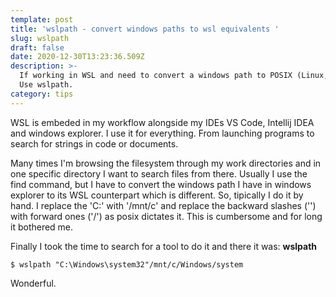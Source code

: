 ```yaml
---
template: post
title: 'wslpath - convert windows paths to wsl equivalents '
slug: wslpath
draft: false
date: 2020-12-30T13:23:36.509Z
description: >-
  If working in WSL and need to convert a windows path to POSIX (Linux, WSL).
  Use wslpath. 
category: tips
---
```

WSL is embeded in my workflow alongside my IDEs VS Code, Intellij IDEA and windows explorer. I use it for everything. From launching programs to search for strings in code or documents.

Many times I'm browsing the filesystem through my work directories and in one specific directory I want to search files from there. Usually I use the find command, but I have to convert the windows path I have in windows explorer to its WSL counterpart which is different. So, tipically I do it by hand. I replace the 'C:\' with '/mnt/c' and replace the backward slashes ('\') with forward ones ('/')  as posix dictates it. This is cumbersome and for long it bothered me. 

Finally I took the time to search for a tool to do it and there it was: **wslpath**

```
$ wslpath "C:\Windows\system32"/mnt/c/Windows/system
```





Wonderful.
